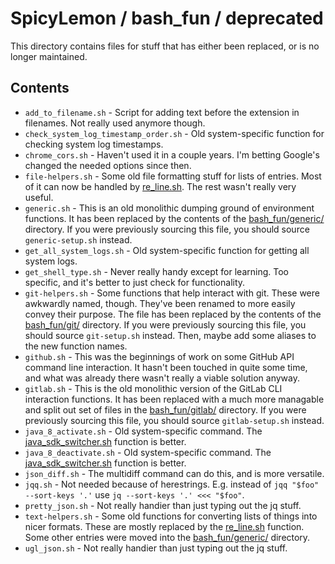 # SpicyLemon / bash_fun / deprecated
This directory contains files for stuff that has either been replaced, or is no longer maintained.

## Contents

* `add_to_filename.sh` - Script for adding text before the extension in filenames. Not really used anymore though.
* `check_system_log_timestamp_order.sh` - Old system-specific function for checking system log timestamps.
* `chrome_cors.sh` - Haven't used it in a couple years. I'm betting Google's changed the needed options since then.
* `file-helpers.sh` - Some old file formatting stuff for lists of entries.
  Most of it can now be handled by [re_line.sh](../generic/re_line.sh).
  The rest wasn't really very useful.
* `generic.sh` - This is an old monolithic dumping ground of environment functions.
  It has been replaced by the contents of the [bash_fun/generic/](../generic) directory.
  If you were previously sourcing this file, you should source `generic-setup.sh` instead.
* `get_all_system_logs.sh` - Old system-specific function for getting all system logs.
* `get_shell_type.sh` - Never really handy except for learning. Too specific, and it's better to just check for functionality.
* `git-helpers.sh` - Some functions that help interact with git.
  These were awkwardly named, though.
  They've been renamed to more easily convey their purpose.
  The file has been replaced by the contents of the [bash_fun/git/](../git) directory.
  If you were previously sourcing this file, you should source `git-setup.sh` instead.
  Then, maybe add some aliases to the new function names.
* `github.sh` - This was the beginnings of work on some GitHub API command line interaction.
  It hasn't been touched in quite some time, and what was already there wasn't really a viable solution anyway.
* `gitlab.sh` - This is the old monolithic version of the GitLab CLI interaction functions.
  It has been replaced with a much more managable and split out set of files in the [bash_fun/gitlab/](../gitlab) directory.
  If you were previously sourcing this file, you should source `gitlab-setup.sh` instead.
* `java_8_activate.sh` - Old system-specific command. The [java_sdk_switcher.sh](../gneric/java_sdk_switcher.sh) function is better.
* `java_8_deactivate.sh` - Old system-specific command. The [java_sdk_switcher.sh](../gneric/java_sdk_switcher.sh) function is better.
* `json_diff.sh` - The multidiff command can do this, and is more versatile.
* `jqq.sh` - Not needed because of herestrings. E.g. instead of `jqq "$foo" --sort-keys '.'` use `jq --sort-keys '.' <<< "$foo"`.
* `pretty_json.sh` - Not really handier than just typing out the jq stuff.
* `text-helpers.sh` - Some old functions for converting lists of things into nicer formats.
  These are mostly replaced by the [re_line.sh](../generic/re_line.sh) function.
  Some other entries were moved into the [bash_fun/generic/](../generic) directory.
* `ugl_json.sh` - Not really handier than just typing out the jq stuff.


